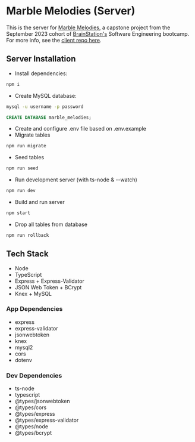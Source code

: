 # Marble Melodies (Server)

This is the server for [Marble Melodies](https://github.com/ahowley/marble-melodies), a capstone project from the
September 2023 cohort of [BrainStation's](https://brainstation.io/) Software Engineering bootcamp. For more info, see
the [client repo here](https://github.com/ahowley/marble-melodies/tree/dev).

## Server Installation

- Install dependencies:

```bash
npm i
```

- Create MySQL database:

```bash
mysql -u username -p password
```

```sql
CREATE DATABASE marble_melodies;
```

- Create and configure .env file based on .env.example
- Migrate tables

```bash
npm run migrate
```

- Seed tables

```bash
npm run seed
```

- Run development server (with ts-node & --watch)

```bash
npm run dev
```

- Build and run server

```bash
npm start
```

- Drop all tables from database

```bash
npm run rollback
```

## Tech Stack

- Node
- TypeScript
- Express + Express-Validator
- JSON Web Token + BCrypt
- Knex + MySQL

### App Dependencies

- express
- express-validator
- jsonwebtoken
- knex
- mysql2
- cors
- dotenv

### Dev Dependencies

- ts-node
- typescript
- @types/jsonwebtoken
- @types/cors
- @types/express
- @types/express-validator
- @types/node
- @types/bcrypt

